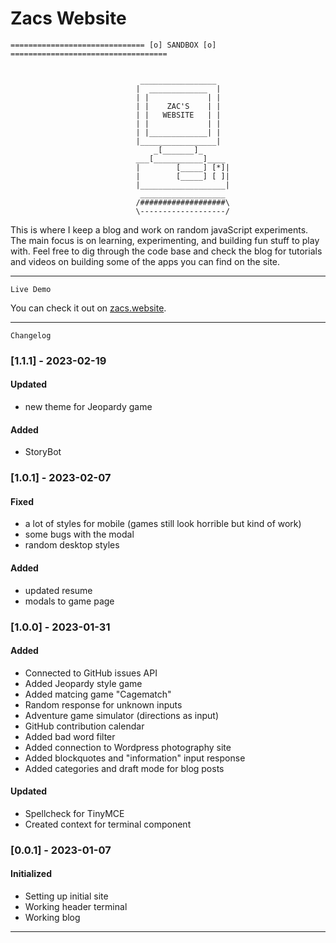 # Zacs Website

    ============================== [o] SANDBOX [o] ===================================


                                 _________________
                                |  _____________  |
                                | |             | |
                                | |    ZAC'S    | |
                                | |   WEBSITE   | |
                                | |             | |
                                | |_____________| |
                                |_________________|
                                    _[_______]_
                                ___[___________]____
                                |        [_____] [*]|
                                |        [_____] [ ]|
                                |___________________|
                                 ___________________
                                /###################\
                                \-------------------/

This is where I keep a blog and work on random javaScript experiments.
The main focus is on learning, experimenting, and building fun stuff to play with.
Feel free to dig through the code base and check the blog for tutorials and videos on building
some of the apps you can find on the site.

---

    Live Demo

You can check it out on [zacs.website](https://www.zacs.website).

---

    Changelog

### [1.1.1] - 2023-02-19

#### Updated

- new theme for Jeopardy game

#### Added

- StoryBot

### [1.0.1] - 2023-02-07

#### Fixed

- a lot of styles for mobile (games still look horrible but kind of work)
- some bugs with the modal
- random desktop styles

#### Added

- updated resume
- modals to game page

### [1.0.0] - 2023-01-31

#### Added

- Connected to GitHub issues API
- Added Jeopardy style game
- Added matcing game "Cagematch"
- Random response for unknown inputs
- Adventure game simulator (directions as input)
- GitHub contribution calendar
- Added bad word filter
- Added connection to Wordpress photography site
- Added blockquotes and "information" input response
- Added categories and draft mode for blog posts

#### Updated

- Spellcheck for TinyMCE
- Created context for terminal component

### [0.0.1] - 2023-01-07

#### Initialized

- Setting up initial site
- Working header terminal
- Working blog

---
